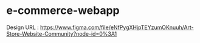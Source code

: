 # e-commerce-webapp

Design URL : https://www.figma.com/file/eNfPygXHjpTEYzumOKnuuh/Art-Store-Website-Community?node-id=0%3A1
